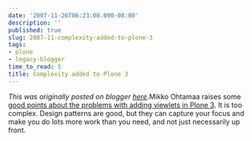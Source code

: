 ```yaml
---
date: '2007-11-26T06:23:00.000-08:00'
description: ''
published: true
slug: 2007-11-complexity-added-to-plone-3
tags:
- plone
- legacy-blogger
time_to_read: 5
title: Complexity added to Plone 3
---
```


*This was originally posted on blogger [here](https://pydanny.blogspot.com/2007/11/complexity-added-to-plone-3.html)*.Mikko Ohtamaa raises some <a href="http://blog.redinnovation.com/2007/11/26/could-it-be-possible-to-make-viewlets-simple-again/">good points about the problems with adding viewlets in Plone 3</a>.  It is too complex.  Design patterns are good, but they can capture your focus and make you do lots more work than you need, and not just necessarily up front.